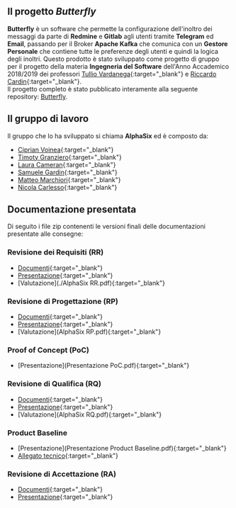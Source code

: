 ## Il progetto _Butterfly_
**Butterfly** è un software che permette la configurazione dell'inoltro dei messaggi da parte di **Redmine** e **Gitlab** agli utenti tramite **Telegram** ed **Email**, passando per il Broker **Apache Kafka** che comunica con un **Gestore Personale** che contiene tutte le preferenze degli utenti e quindi la logica degli inoltri. Questo prodotto è stato sviluppato come progetto di gruppo per il progetto della materia **Ingegneria del Software** dell'Anno Accademico 2018/2019 dei professori [Tullio Vardanega](https://www.math.unipd.it/~tullio/){:target="_blank"} e [Riccardo Cardin](https://www.math.unipd.it/~rcardin/){:target="_blank"}.<br/>
Il progetto completo è stato pubblicato interamente alla seguente repository: [Butterfly](https://github.com/alphasixteam/Butterfly).

## Il gruppo di lavoro
Il gruppo che lo ha sviluppato si chiama **AlphaSix** ed è composto da:
- [Ciprian Voinea](https://www.linkedin.com/in/cvoinea/){:target="_blank"}
- [Timoty Granziero](){:target="_blank"}
- [Laura Cameran](mailto:lauracameran@gmail.com){:target="_blank"}
- [Samuele Gardin](www.linkedin.com/in/samuele-gardin){:target="_blank"}
- [Matteo Marchiori](www.linkedin.com/in/matteo-marchiori-882143bb){:target="_blank"}
- [Nicola Carlesso](mailto:nicolacarlesso@outlook.it){:target="_blank"}

## Documentazione presentata
Di seguito i file zip contenenti le versioni finali delle documentazioni presentate alle consegne:
### Revisione dei Requisiti (RR)
- [Documenti](RR_AlphaSix.zip){:target="_blank"}
- [Presentazione](https://prezi.com/kqwqsjv63dpt/){:target="_blank"}
- [Valutazione](./AlphaSix RR.pdf){:target="_blank"}
### Revisione di Progettazione (RP)
- [Documenti](RP_AlphaSix.zip){:target="_blank"}
- [Presentazione](https://prezi.com/ilt09p0gv9f7/){:target="_blank"}
- [Valutazione](AlphaSix RP.pdf){:target="_blank"}
### Proof of Concept (PoC)
- [Presentazione](Presentazione PoC.pdf){:target="_blank"}
### Revisione di Qualifica (RQ)
- [Documenti](RQ_AlphaSix.zip){:target="_blank"}
- [Presentazione](https://prezi.com/yc50-tnk2qq2/){:target="_blank"}
- [Valutazione](AlphaSix RQ.pdf){:target="_blank"}
### Product Baseline
- [Presentazione](Presentazione Product Baseline.pdf){:target="_blank"}
- [Allegato tecnico](allegato_tecnico.zip){:target="_blank"}
### Revisione di Accettazione (RA)
- [Documenti](RA_AlphaSix.zip){:target="_blank"}
- [Presentazione](https://prezi.com/5w1ag-i3wypt/){:target="_blank"}

